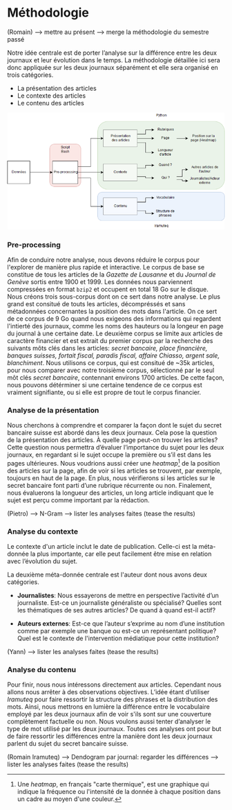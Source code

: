 # Méthodologie

(Romain)
--> mettre au présent
--> merge la méthodologie du semestre passé

Notre idée centrale est de porter l’analyse sur la différence entre les deux
journaux et leur évolution dans le temps. La méthodologie détaillée ici sera
donc appliquée sur les deux journaux séparément et elle sera organisé en trois
catégories.

  - La présentation des articles
  - Le contexte des articles
  - Le contenu des articles

![Le schéma montre les outils que nous utiliserons dans notre analyse.](methods.png)

### Pre-processing

Afin de conduire notre analyse, nous devons réduire le corpus pour l'explorer de
manière plus rapide et interactive. Le corpus de base se constitue de tous les
articles de la _Gazette de Lausanne_ et du _Journal de Genève_ sortis entre 1900
et 1999. Les données nous parviennent compressées en format `bzip2` et occupent
en total 18 Go sur le disque. Nous créons trois sous-corpus dont on ce sert dans
notre analyse. Le plus grand est consitué de touts les articles, décompréssés et
sans métadonnées concernantes la position des mots dans l'article. On ce sert de
ce corpus de 9 Go quand nous exigeons des informations qui regardent l'intierté
des journaux, comme les noms des hauteurs ou la longeur en page du journal à une
certaine date. Le deuxième corpus se limite aux articles de caractère financier
et est extrait du premier corpus par la recherche des suivants môts clés dans les
articles:
_secret bancaire, place financière, banques suisses, fortait fiscal, paradis
fiscal, affaire Chiasso, argent sale, blanchiment_.
Nous utilisons ce corpus, qui est consitué de ~35k articles, pour nous comparer
avec notre troisième corpus, sélectionné par le seul môt clés _secret bancaire_,
contennant environs 1700 articles.
De cette façon, nous pouvons détérminer si une certaine tendence de ce corpus
est vraiment signifiante, ou si elle est propre de tout le corpus financier.

### Analyse de la présentation

Nous cherchons à comprendre et comparer la façon dont le sujet du secret
bancaire suisse est abordé dans les deux journaux. Cela pose la question de la
présentation des articles. À quelle page peut-on trouver les articles? Cette
question nous permettra d’évaluer l’importance du sujet pour les deux journaux,
en regardant si le sujet occupe la première ou s’il est dans les pages
ultérieures. Nous voudrions aussi créer une _heatmap_[^1] de la position des
articles sur la page, afin de voir si les articles se trouvent, par exemple,
toujours en haut de la page. En plus, nous vérifierons si les articles sur le
secret bancaire font parti d’une rubrique récurrente ou non. Finalement, nous
évaluerons la longueur des articles, un long article indiquant que le sujet est
perçu comme important par la rédaction.

(Pietro)
--> N-Gram
--> lister les analyses faites (tease the results)


[^1]: Une _heatmap_, en français "carte thermique", est une graphique qui
indique la fréquence ou l'intensité de la donnée à chaque position dans un
cadre au moyen d'une couleur.


### Analyse du contexte

Le contexte d'un article inclut le date de publication. Celle-ci est la
méta-donnée la plus importante, car elle peut facilement être mise en relation
avec l’évolution du sujet.

La deuxième méta-donnée centrale est l'auteur dont nous avons deux catégories.

- **Journalistes**: Nous essayerons de mettre en perspective l’activité d’un
  journaliste. Est-ce un journaliste généraliste ou spécialisé? Quelles sont
  les thématiques de ses autres articles? De quand à quand est-il actif?

- **Auteurs externes**: Est-ce que l’auteur s’exprime au nom d’une institution
  comme par exemple une banque ou est-ce un représentant politique? Quel est le
  contexte de l'intervention médiatique pour cette institution?

(Yann)
--> lister les analyses faites (tease the results)


### Analyse du contenu

Pour finir, nous nous intéressons directement aux articles. Cependant nous
allons nous arrêter à des observations objectives. L’idée étant d’utiliser
_Iramuteq_ pour faire ressortir la structure des phrases et la distribution des
mots. Ainsi, nous mettrons en lumière la différence entre le vocabulaire employé
par les deux journaux afin de voir s'ils sont sur une couverture complètement
factuelle ou non. Nous voulons aussi tenter d’analyser le type de mot utilisé
par les deux journaux. Toutes ces analyses ont pour but de faire ressortir les
différences entre la manière dont les deux journaux parlent du sujet du secret
bancaire suisse.

(Romain Iramuteq)
--> Dendogram par journal: regarder les différences
--> lister les analyses faites (tease the results)
